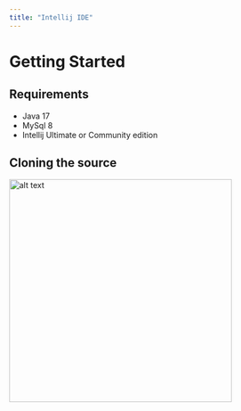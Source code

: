 ```yaml
---
title: "Intellij IDE"
---
```


# Getting Started


## Requirements

* Java 17
* MySql 8
* Intellij Ultimate or Community edition

## Cloning the source

<img src="https://i.imgur.com/VlNDWQj.png" alt="alt text" width="400"/>
